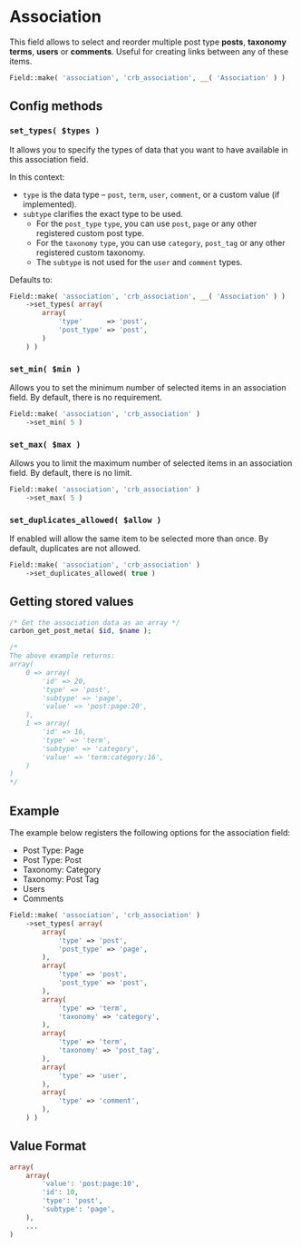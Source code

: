 # Association

This field allows to select and reorder multiple post type **posts**, **taxonomy terms**, **users** or **comments**. Useful for creating links between any of these items.

```php
Field::make( 'association', 'crb_association', __( 'Association' ) )
```

## Config methods

### `set_types( $types )`

It allows you to specify the types of data that you want to have available in this association field.

In this context:

* `type` is the data type – `post`, `term`, `user`, `comment`, or a custom value (if implemented).
* `subtype` clarifies the exact type to be used. 
    * For the `post_type` `type`, you can use `post`, `page` or any other registered custom post type. 
    * For the `taxonomy` `type`, you can use `category`, `post_tag` or any other registered custom taxonomy. 
    * The `subtype` is not used for the `user` and `comment` types.

Defaults to:

```php
Field::make( 'association', 'crb_association', __( 'Association' ) )
    ->set_types( array(
        array(
            'type'      => 'post',
            'post_type' => 'post',
        )
    ) )
```

### `set_min( $min )`

Allows you to set the minimum number of selected items in an association field. By default, there is no requirement.

```php
Field::make( 'association', 'crb_association' )
    ->set_min( 5 )
```

### `set_max( $max )`

Allows you to limit the maximum number of selected items in an association field. By default, there is no limit.

```php
Field::make( 'association', 'crb_association' )
    ->set_max( 5 )
```

### `set_duplicates_allowed( $allow )`

If enabled will allow the same item to be selected more than once. By default, duplicates are not allowed.

```php
Field::make( 'association', 'crb_association' )
    ->set_duplicates_allowed( true )
```

## Getting stored values

```php
/* Get the association data as an array */
carbon_get_post_meta( $id, $name );

/*
The above example returns: 
array( 
    0 => array(
        'id' => 20,
        'type' => 'post',
        'subtype' => 'page',
        'value' => 'post:page:20',
    ), 
    1 => array(
        'id' => 16,
        'type' => 'term',
        'subtype' => 'category',
        'value' => 'term:category:16',
    )
)
*/
```

## Example

The example below registers the following options for the association field:

* Post Type: Page
* Post Type: Post
* Taxonomy: Category
* Taxonomy: Post Tag
* Users
* Comments

```php
Field::make( 'association', 'crb_association' )
    ->set_types( array(
        array(
            'type' => 'post',
            'post_type' => 'page',
        ),
        array(
            'type' => 'post',
            'post_type' => 'post',
        ),
        array(
            'type' => 'term',
            'taxonomy' => 'category',
        ),
        array(
            'type' => 'term',
            'taxonomy' => 'post_tag',
        ),
        array(
            'type' => 'user',
        ),
        array(
            'type' => 'comment',
        ),
    ) )
```

## Value Format

```php
array(
    array(
        'value': 'post:page:10',
        'id': 10,
        'type': 'post',
        'subtype': 'page',
    ),
    ...
)
```
